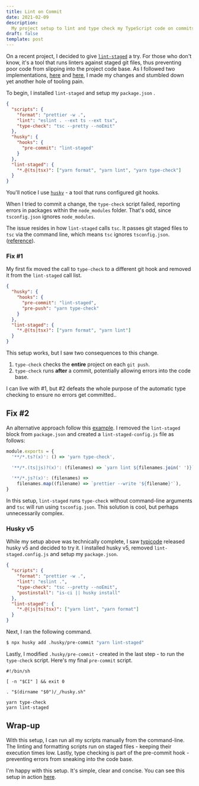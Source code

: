 ```yaml
---
title: Lint on Commit
date: 2021-02-09
description:
  My project setup to lint and type check my TypeScript code on commits.
draft: false
template: post
---
```


<!-- intro -->

On a recent project, I decided to give
[`lint-staged`](https://github.com/okonet/lint-staged) a try. For those who
don't know, it's a tool that runs linters against staged git files, thus
preventing poor code from slipping into the project code base. As I followed two
implementations, [here](https://github.com/paulintrognon/next-typescript) and
[here](https://github.com/vercel/next.js/tree/canary/examples/with-typescript-eslint-jest),
I made my changes and stumbled down yet another hole of tooling pain.

<!-- intro -->

To begin, I installed `lint-staged` and setup my `package.json` .

```json:title=package.json
{
  "scripts": {
    "format": "prettier -w .",
    "lint": "eslint . --ext ts --ext tsx",
    "type-check": "tsc --pretty --noEmit"
  },
  "husky": {
    "hooks": {
      "pre-commit": "lint-staged"
    }
  },
  "lint-staged": {
    "*.@(ts|tsx)": ["yarn format", "yarn lint", "yarn type-check"]
  }
}
```

You'll notice I use [`husky`](https://github.com/typicode/husky) - a tool that
runs configured git hooks.

When I tried to commit a change, the `type-check` script failed, reporting
errors in packages within the `node_modules` folder. That's odd, since
`tsconfig.json` ignores `node_modules`.

The issue resides in how `lint-staged` calls `tsc`. It passes git staged files
to `tsc` via the command line, which means `tsc` ignores `tsconfig.json`.
([reference](https://www.typescriptlang.org/docs/handbook/tsconfig-json.html#using-tsconfigjson-or-jsconfigjson)).

### Fix #1

My first fix moved the call to `type-check` to a different git hook and removed
it from the `lint-staged` call list.

```json:title=package.json
{
  "husky": {
    "hooks": {
      "pre-commit": "lint-staged",
      "pre-push": "yarn type-check"
    }
  },
  "lint-staged": {
    "*.@(ts|tsx)": ["yarn format", "yarn lint"]
  }
}
```

This setup works, but I saw two consequences to this change.

1. `type-check` checks the **entire** project on each `git push`.
1. `type-check` runs **after** a commit, potentially allowing errors into the
   code base.

I can live with #1, but #2 defeats the whole purpose of the automatic type
checking to ensure no errors get committed..

## Fix #2

An alternative approach follow this
[example](https://github.com/okonet/lint-staged#example-run-tsc-on-changes-to-typescript-files-but-do-not-pass-any-filename-arguments).
I removed the `lint-staged` block from `package.json` and created a
`lint-staged-config.js` file as follows:

```javascript:title=lint-staged-config.js
module.exports = {
  '**/*.ts?(x)': () => 'yarn type-check',

  '**/*.(ts|js)?(x)': (filenames) => `yarn lint ${filenames.join(' ')}`,

  '**/*.js?(x)': (filenames) =>
    filenames.map((filename) => `prettier --write '${filename}'`),
}
```

In this setup, `lint-staged` runs `type-check` without command-line arguments
and `tsc` will run using `tsconfig.json`. This solution is cool, but perhaps
unnecessarily complex.

### Husky v5

While my setup above was technically complete, I saw
[typicode](https://github.com/typicode) released husky v5 and decided to try it.
I installed husky v5, removed `lint-staged.config.js` and setup my
`package.json`.

```json:title=package.json
{
  "scripts": {
    "format": "prettier -w .",
    "lint": "eslint .",
    "type-check": "tsc --pretty --noEmit",
    "postinstall": "is-ci || husky install"
  },
  "lint-staged": {
    "*.@(js|ts|tsx)": ["yarn lint", "yarn format"]
  }
}
```

Next, I ran the following command.

```bash
$ npx husky add .husky/pre-commit "yarn lint-staged"
```

Lastly, I modified `.husky/pre-commit` - created in the last step - to run the
`type-check` script. Here's my final `pre-commit` script.

```bash:title=pre-commit
#!/bin/sh

[ -n "$CI" ] && exit 0

. "$(dirname "$0")/_/husky.sh"

yarn type-check
yarn lint-staged
```

## Wrap-up

With this setup, I can run all my scripts manually from the command-line. The
linting and formatting scripts run on staged files - keeping their execution
times low. Lastly, type checking is part of the pre-commit hook - preventing
errors from sneaking into the code base.

I'm happy with this setup. It's simple, clear and concise. You can see this
setup in action [here](https://github.com/dtjv/next-poc).
